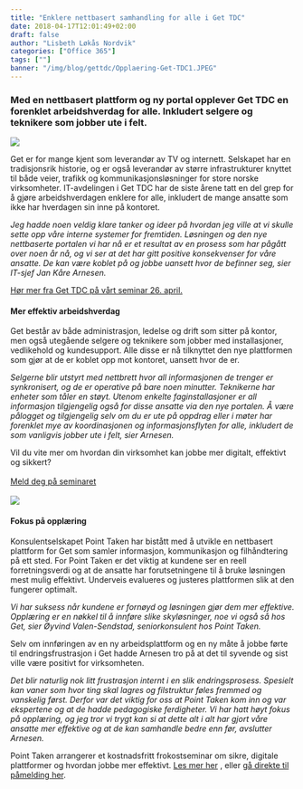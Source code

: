 ```yaml
---
title: "Enklere nettbasert samhandling for alle i Get TDC"
date: 2018-04-17T12:01:49+02:00
draft: false
author: "Lisbeth Løkås Nordvik"
categories: ["Office 365"]
tags: [""]
banner: "/img/blog/gettdc/Opplaering-Get-TDC1.JPEG"
---
```


### Med en nettbasert plattform og ny portal opplever Get TDC en forenklet arbeidshverdag for alle. Inkludert selgere og teknikere som jobber ute i felt.

<img class="img-fluid mt-3 mb-3" src="/img/blog/gettdc/Opplaering-Get-TDC1.JPEG" /> 

Get er for mange kjent som leverandør av TV og internett. Selskapet har en tradisjonsrik historie, og er også leverandør av større infrastrukturer knyttet til både veier, trafikk og kommunikasjonsløsninger for store norske virksomheter. IT-avdelingen i Get TDC har de siste årene tatt en del grep for å gjøre arbeidshverdagen enklere for alle, inkludert de mange ansatte som ikke har hverdagen sin inne på kontoret. 

<em>Jeg hadde noen veldig klare tanker og ideer på hvordan jeg ville at vi skulle sette opp våre interne systemer for fremtiden. Løsningen og den nye nettbaserte portalen vi har nå er et resultat av en prosess som har pågått over noen år nå, og vi ser at det har gitt positive konsekvenser for våre ansatte. De kan være koblet på og jobbe uansett hvor de befinner seg, sier IT-sjef Jan Kåre Arnesen.  </em>

[Hør mer fra Get TDC på vårt seminar 26. april.](https://www.pointtaken.no/blog/2018/03/27/velkommen-til-frokostseminar/)

#### Mer effektiv arbeidshverdag  

Get består av både administrasjon, ledelse og drift som sitter på kontor, men også utegående selgere og teknikere som jobber med installasjoner, vedlikehold og kundesupport. Alle disse er nå tilknyttet den nye plattformen som gjør at de er koblet opp mot kontoret, uansett hvor de er. 
 
<em>Selgerne blir utstyrt med nettbrett hvor all informasjonen de trenger er synkronisert, og de er operative på bare noen minutter. Teknikerne har enheter som tåler en støyt. Utenom enkelte faginstallasjoner er all informasjon tilgjengelig også for disse ansatte via den nye portalen. Å være pålogget og tilgjengelig selv om du er ute på oppdrag eller i møter har forenklet mye av koordinasjonen og informasjonsflyten for alle, inkludert de som vanligvis jobber ute i felt, sier Arnesen. </em>
 
Vil du vite mer om hvordan din virksomhet kan jobbe mer digitalt, effektivt og sikkert? 
<br />
<br />
<a class="btn btn-primary btn-full" href="https://www.eventbrite.com/e/frokostseminar-utstyr-dine-ansatte-for-fremtidig-suksess-tickets-43973773741" role="button">Meld deg på seminaret</a>
<br />
<br />
<img class="img-fluid mt-3 mb-3" src="/img/blog/gettdc/Opplaering-Get-TDC2.JPEG" />
<br />

#### Fokus på opplæring  

Konsulentselskapet Point Taken har bistått med å utvikle en nettbasert plattform for Get som samler informasjon, kommunikasjon og filhåndtering på ett sted. For Point Taken er det viktig at kundene ser en reell forretningsverdi og at de ansatte har forutsetningene til å bruke løsningen mest mulig effektivt. Underveis evalueres og justeres plattformen slik at den fungerer optimalt.   
 
<em>Vi har suksess når kundene er fornøyd og løsningen gjør dem mer effektive. Opplæring er en nøkkel til å innføre slike skyløsninger, noe vi også så hos Get, sier Øyvind Valen-Sendstad, seniorkonsulent hos Point Taken. </em>
 
Selv om innføringen av en ny arbeidsplattform og en ny måte å jobbe førte til endringsfrustrasjon i Get hadde Arnesen tro på at det til syvende og sist ville være positivt for virksomheten.  
 
<em>Det blir naturlig nok litt frustrasjon internt i en slik endringsprosess. Spesielt kan vaner som hvor ting skal lagres og filstruktur føles fremmed og vanskelig først. Derfor var det viktig for oss at Point Taken kom inn og var ekspertene og at de hadde pedagogiske ferdigheter. Vi har hatt høyt fokus på opplæring, og jeg tror vi trygt kan si at dette alt i alt har gjort våre ansatte mer effektive og at de kan samhandle bedre enn før, avslutter Arnesen.</em>  
 
Point Taken arrangerer et kostnadsfritt frokostseminar om sikre, digitale plattformer og hvordan jobbe mer effektivt. 
[Les mer her](https://www.pointtaken.no/blog/2018/03/27/utstyr-dine-ansatte-for-fremtidig-suksess/)
, eller 
[gå direkte til påmelding her](https://www.eventbrite.com/e/frokostseminar-utstyr-dine-ansatte-for-fremtidig-suksess-tickets-43973773741).  
 


 

 